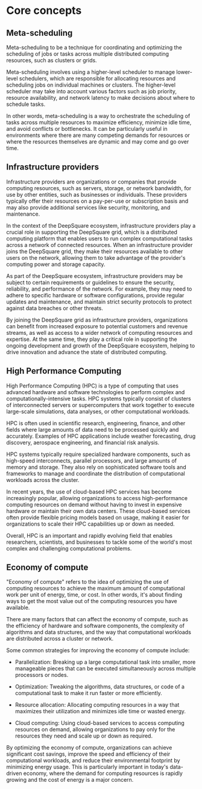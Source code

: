 # Core concepts

## Meta-scheduling

Meta-scheduling to be a technique for coordinating and optimizing the scheduling of jobs or tasks across multiple distributed computing resources, such as clusters or grids.

Meta-scheduling involves using a higher-level scheduler to manage lower-level schedulers, which are responsible for allocating resources and scheduling jobs on individual machines or clusters. The higher-level scheduler may take into account various factors such as job priority, resource availability, and network latency to make decisions about where to schedule tasks.

In other words, meta-scheduling is a way to orchestrate the scheduling of tasks across multiple resources to maximize efficiency, minimize idle time, and avoid conflicts or bottlenecks. It can be particularly useful in environments where there are many competing demands for resources or where the resources themselves are dynamic and may come and go over time.

## Infrastructure providers

Infrastructure providers are organizations or companies that provide computing resources, such as servers, storage, or network bandwidth, for use by other entities, such as businesses or individuals. These providers typically offer their resources on a pay-per-use or subscription basis and may also provide additional services like security, monitoring, and maintenance.

In the context of the DeepSquare ecosystem, infrastructure providers play a crucial role in supporting the DeepSquare grid, which is a distributed computing platform that enables users to run complex computational tasks across a network of connected resources. When an infrastructure provider joins the DeepSquare grid, they make their resources available to other users on the network, allowing them to take advantage of the provider's computing power and storage capacity.

As part of the DeepSquare ecosystem, infrastructure providers may be subject to certain requirements or guidelines to ensure the security, reliability, and performance of the network. For example, they may need to adhere to specific hardware or software configurations, provide regular updates and maintenance, and maintain strict security protocols to protect against data breaches or other threats.

By joining the DeepSquare grid as infrastructure providers, organizations can benefit from increased exposure to potential customers and revenue streams, as well as access to a wider network of computing resources and expertise. At the same time, they play a critical role in supporting the ongoing development and growth of the DeepSquare ecosystem, helping to drive innovation and advance the state of distributed computing.

## High Performance Computing

High Performance Computing (HPC) is a type of computing that uses advanced hardware and software technologies to perform complex and computationally-intensive tasks. HPC systems typically consist of clusters of interconnected servers or supercomputers that work together to execute large-scale simulations, data analyses, or other computational workloads.

HPC is often used in scientific research, engineering, finance, and other fields where large amounts of data need to be processed quickly and accurately. Examples of HPC applications include weather forecasting, drug discovery, aerospace engineering, and financial risk analysis.

HPC systems typically require specialized hardware components, such as high-speed interconnects, parallel processors, and large amounts of memory and storage. They also rely on sophisticated software tools and frameworks to manage and coordinate the distribution of computational workloads across the cluster.

In recent years, the use of cloud-based HPC services has become increasingly popular, allowing organizations to access high-performance computing resources on demand without having to invest in expensive hardware or maintain their own data centers. These cloud-based services often provide flexible pricing models based on usage, making it easier for organizations to scale their HPC capabilities up or down as needed.

Overall, HPC is an important and rapidly evolving field that enables researchers, scientists, and businesses to tackle some of the world's most complex and challenging computational problems.

## Economy of compute

"Economy of compute" refers to the idea of optimizing the use of computing resources to achieve the maximum amount of computational work per unit of energy, time, or cost. In other words, it's about finding ways to get the most value out of the computing resources you have available.

There are many factors that can affect the economy of compute, such as the efficiency of hardware and software components, the complexity of algorithms and data structures, and the way that computational workloads are distributed across a cluster or network.

Some common strategies for improving the economy of compute include:

* Parallelization: Breaking up a large computational task into smaller, more manageable pieces that can be executed simultaneously across multiple processors or nodes.

* Optimization: Tweaking the algorithms, data structures, or code of a computational task to make it run faster or more efficiently.

* Resource allocation: Allocating computing resources in a way that maximizes their utilization and minimizes idle time or wasted energy.

* Cloud computing: Using cloud-based services to access computing resources on demand, allowing organizations to pay only for the resources they need and scale up or down as required.

By optimizing the economy of compute, organizations can achieve significant cost savings, improve the speed and efficiency of their computational workloads, and reduce their environmental footprint by minimizing energy usage. This is particularly important in today's data-driven economy, where the demand for computing resources is rapidly growing and the cost of energy is a major concern.
